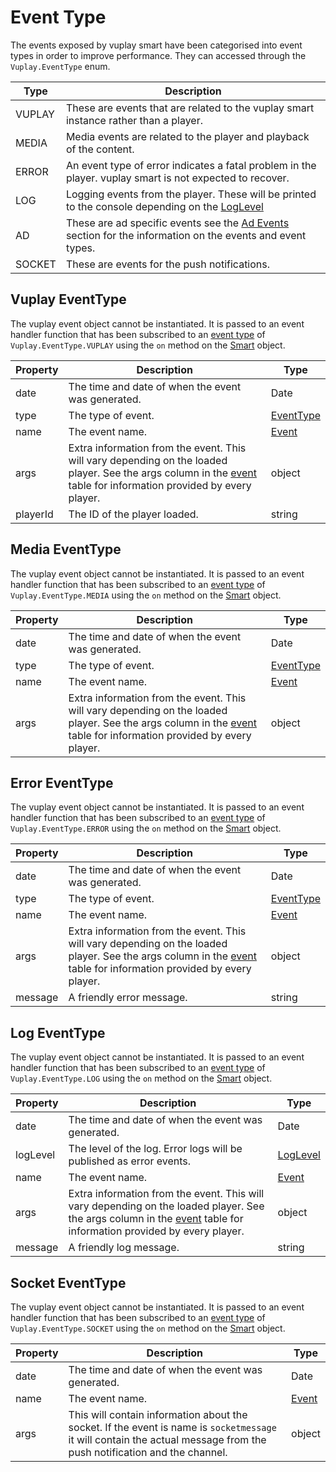 # Event Type

The events exposed by vuplay smart have been categorised into event types in order to improve performance.
They can accessed through the `Vuplay.EventType` enum.

| Type   | Description                                                                                                             |
|--------|-------------------------------------------------------------------------------------------------------------------------|
| VUPLAY | These are events that are related to the vuplay smart instance rather than a player.                                    |
| MEDIA  | Media events are related to the player and playback of the content.                                                     |
| ERROR  | An event type of error indicates a fatal problem in the player. vuplay smart is not expected to recover.                |
| LOG    | Logging events from the player. These will be printed to the console depending on the [LogLevel](/en/latest/api/loglevel.html)              |
| AD     | These are ad specific events see the [Ad Events](/en/latest/plugins/ads/#ad-events)  section for the information on the events and event types. |
| SOCKET | These are events for the push notifications.                                                                            |

## Vuplay EventType

The vuplay event object cannot be instantiated. It is passed to an event handler function that has been subscribed to an [event type](/en/latest/api/eventtype.html)  of `Vuplay.EventType.VUPLAY` using the `on` method on the [Smart](/api/smart.html) object.

| Property      | Description                                                                                                                                                                  | Type                    |
|---------------|------------------------------------------------------------------------------------------------------------------------------------------------------------------------------|-------------------------|
| date          | The time and date of when the event was generated.                                                                                                                           | Date                    |
| type          | The type of event.                                                                                                                                                           | [EventType](/en/latest/api/eventtype.html)  |
| name          | The event name.                                                                                                                                                              | [Event](/en/latest/api/events.html)         |
| args          | Extra information from the event. This will vary depending on the loaded player. See the args column in the [event](/en/latest/api/events.html)  table for information provided by every player. | object                  |
| playerId      | The ID of the player loaded.                                                                                                                                                 | string                  |

## Media EventType

The vuplay event object cannot be instantiated. It is passed to an event handler function that has been subscribed to an [event type](/en/latest/api/eventtype.html)  of `Vuplay.EventType.MEDIA` using the `on` method on the [Smart](/en/latest/api/smart.html) object.

| Property      | Description                                                                                                                                                                  | Type                    |
|---------------|------------------------------------------------------------------------------------------------------------------------------------------------------------------------------|-------------------------|
| date          | The time and date of when the event was generated.                                                                                                                           | Date                    |
| type          | The type of event.                                                                                                                                                           | [EventType](/en/latest/api/eventtype.html)  |
| name          | The event name.                                                                                                                                                              | [Event](/en/latest/api/events.html)         |
| args          | Extra information from the event. This will vary depending on the loaded player. See the args column in the [event](/en/latest/api/events.html)  table for information provided by every player. | object                  |

## Error EventType

The vuplay event object cannot be instantiated. It is passed to an event handler function that has been subscribed to an [event type](/en/latest/api/eventtype.html)  of `Vuplay.EventType.ERROR` using the `on` method on the [Smart](/en/latest/api/smart.html) object.

| Property      | Description                                                                                                                                                                  | Type                    |
|---------------|------------------------------------------------------------------------------------------------------------------------------------------------------------------------------|-------------------------|
| date          | The time and date of when the event was generated.                                                                                                                           | Date                    |
| type          | The type of event.                                                                                                                                                           | [EventType](/api/eventtype.html)  |
| name          | The event name.                                                                                                                                                              | [Event](/api/events.html)         |
| args          | Extra information from the event. This will vary depending on the loaded player. See the args column in the [event](/en/latest/api/events.html)  table for information provided by every player. | object                  |
| message       | A friendly error message.                                                                                                                                                    | string                  |

## Log EventType

The vuplay event object cannot be instantiated. It is passed to an event handler function that has been subscribed to an [event type](/en/latest/api/eventtype.html)  of `Vuplay.EventType.LOG` using the `on` method on the [Smart](/en/latest/api/smart.html) object.

| Property      | Description                                                                                                                                                                  | Type                    |
|---------------|------------------------------------------------------------------------------------------------------------------------------------------------------------------------------|-------------------------|
| date          | The time and date of when the event was generated.                                                                                                                           | Date                    |
| logLevel      | The level of the log. Error logs will be published as error events.                                                                                                          | [LogLevel](/en/latest/api/loglevel.html)    |
| name          | The event name.                                                                                                                                                              | [Event](/en/latest/api/events.html)         |
| args          | Extra information from the event. This will vary depending on the loaded player. See the args column in the [event](/en/latest/api/events.html)  table for information provided by every player. | object                  |
| message       | A friendly log message.                                                                                                                                                      | string                  |

## Socket EventType

The vuplay event object cannot be instantiated. It is passed to an event handler function that has been subscribed to an [event type](/en/latest/api/eventtype.html)  of `Vuplay.EventType.SOCKET` using the `on` method on the [Smart](/en/latest/api/smart.html) object.

| Property      | Description                                                                                                                                                                  | Type                    |
|---------------|------------------------------------------------------------------------------------------------------------------------------------------------------------------------------|-------------------------|
| date          | The time and date of when the event was generated.                                                                                                                           | Date                    |
| name          | The event name.                                                                                                                                                              | [Event](/en/latest/api/events.html)         |
| args          | This will contain information about the socket. If the event is name is `socketmessage` it will contain the actual message from the push notification and the channel.       | object                  |
